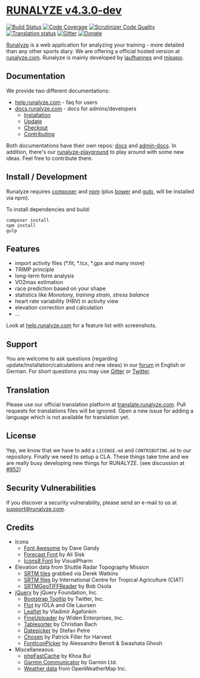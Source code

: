 # [RUNALYZE v4.3.0-dev](https://blog.runalyze.com)

[![Build Status](https://travis-ci.org/Runalyze/Runalyze.svg?branch=master)](https://travis-ci.org/Runalyze/Runalyze)
[![Code Coverage](https://scrutinizer-ci.com/g/Runalyze/Runalyze/badges/coverage.png?b=master)](https://scrutinizer-ci.com/g/Runalyze/Runalyze/?branch=master)
[![Scrutinizer Code Quality](https://scrutinizer-ci.com/g/Runalyze/Runalyze/badges/quality-score.png?b=master)](https://scrutinizer-ci.com/g/Runalyze/Runalyze/?branch=master)
[![Translation status](https://translate.runalyze.com/widgets/runalyze/-/svg-badge.svg)](http://translate.runalyze.de/engage/runalyze/?utm_source=widget)
[![Gitter](https://badges.gitter.im/Join%20Chat.svg)](https://gitter.im/Runalyze/Runalyze?utm_source=badge&utm_medium=badge&utm_campaign=pr-badge&utm_content=badge)
[![Donate](https://img.shields.io/badge/Donate-PayPal-green.svg)](https://www.paypal.com/cgi-bin/webscr?cmd=_s-xclick&hosted_button_id=97LV7VEAG4KK6)

[Runalyze](https://blog.runalyze.com) is a web application for analyzing your training - more detailed than any other sports diary.
We are offering a official hosted version at [runalyze.com](https://runalyze.com).
Runalyze is mainly developed by [laufhannes](https://github.com/laufhannes) and [mipapo](https://github.com/mipapo).

## Documentation
We provide two different documentations:
* [help.runalyze.com](https://help.runalyze.com) - faq for users
* [docs.runalyze.com](https://docs.runalyze.com) - docs for admins/developers
  * [Installation](https://docs.runalyze.com/en/latest/installation/3.x.html)
  * [Update](https://docs.runalyze.com/en/latest/upgrade/3.x.html)
  * [Checkout](https://docs.runalyze.com/en/latest/checkout.html)
  * [Contributing](https://docs.runalyze.com/en/latest/contribute.html)

Both documentations have their own repos: [docs](https://github.com/Runalyze/docs) and [admin-docs](https://github.com/Runalyze/admin-docs). In addition, there's our [runalyze-playground](https://github.com/Runalyze/runalyze-playground) to play around with some new ideas. Feel free to contribute there.

## Install / Development
Runalyze requires [composer](https://getcomposer.org/doc/00-intro.md#system-requirements) and
[npm](https://nodejs.org/download/)
(plus [bower](http://bower.io/) and
[gulp](https://github.com/gulpjs/gulp/blob/master/docs/getting-started.md), will be installed via npm).

To install dependencies and build:
```
composer install
npm install
gulp
```

## Features
 * import activity files (*.fit, *.tcx, *.gpx and many more)
 * TRIMP principle
 * long-term form analysis
 * VO2max estimation
 * race prediction based on your shape
 * statistics like *Monotony, training strain, stress balance*
 * heart rate variability (HRV) in activity view
 * elevation correction and calculation
 * ...

Look at [help.runalyze.com](https://help.runalyze.com/latest/features.html) for a feature list with screenshots.


## Support
You are welcome to ask questions (regarding update/installation/calculations and new ideas) in our [forum](https://forum.runalyze.com) in English or German. For short questions you may use [Gitter](https://gitter.im/Runalyze/Runalyze) or [Twitter](https://twitter.com/RunalyzeDE).

## Translation

Please use our official translation platform at [translate.runalyze.com](https://translate.runalyze.com). Pull requests for translations files will be ignored. Open a new issue for adding a language which is not available for translation yet.

## License
Yep, we know that we have to add a `LICENSE.md` and `CONTRIBUTING.md` to our repository. Finally we need to setup a CLA. These things take time and we are really busy developing new things for RUNALYZE.
 (see discussion at [#952](https://github.com/Runalyze/Runalyze/issues/952))

## Security Vulnerabilities

If you discover a security vulnerability, please send an e-mail to us at support@runalyze.com.

## Credits
* Icons
	* [Font Awesome](http://fontawesome.io/) by Dave Gandy
	* [Forecast Font](http://forecastfont.iconvau.lt/) by Ali Sisk
	* [Icons8 Font](http://icons8.com/) by VisualPharm
* Elevation data from Shuttle Radar Topography Mission
	* [SRTM tiles](http://dwtkns.com/srtm/) grabbed via Derek Watkins
	* [SRTM files](http://srtm.csi.cgiar.org/) by International  Centre for Tropical  Agriculture (CIAT)
	* [SRTMGeoTIFFReader](http://www.osola.org.uk/elevations/index.htm) by Bob Osola
* [jQuery](http://jquery.org/) by jQuery Foundation, Inc.
    * [Bootstrap Tooltip](http://twitter.github.com/bootstrap/javascript.html#tooltips) by Twitter, Inc.
    * [Flot](http://www.flotcharts.org/) by IOLA and Ole Laursen
    * [Leaflet](http://leafletjs.com/) by Vladimir Agafonkin
    * [FineUploader](https://github.com/Widen/fine-uploader) by Widen Enterprises, Inc.
    * [Tablesorter](http://tablesorter.com/docs/) by Christian Bach
    * [Datepicker](http://www.eyecon.ro/) by Stefan Petre
    * [Chosen](http://getharvest.com/) by Patrick Filler for Harvest
    * [FontIconPicker](http://codeb.it/) by Alessandro Benoit &amp; Swashata Ghosh
* Miscellaneaous
    * [phpFastCache](https://github.com/khoaofgod/phpfastcache) by Khoa Bui
    * [Garmin Communicator](http://developer.garmin.com/web-device/garmin-communicator-plugin/) by Garmin Ltd.
    * [Weather data](http://openweathermap.org) from OpenWeatherMap Inc.
